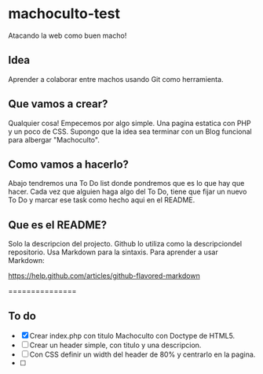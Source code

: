 machoculto-test
===============

Atacando la web como buen macho!

## Idea

Aprender a colaborar entre machos usando Git como herramienta.

## Que vamos a crear?

Qualquier cosa! Empecemos por algo simple. Una pagina estatica con PHP y un poco de CSS. Supongo que la idea sea terminar con un Blog funcional para albergar "Machoculto".

## Como vamos a hacerlo?

Abajo tendremos una To Do list donde pondremos que es lo que hay que hacer. Cada vez que alguien haga algo del To Do, tiene que fijar un nuevo To Do y marcar ese task como hecho aqui en el README.

## Que es el README?

Solo la descripcion del projecto. Github lo utiliza como la descripciondel repositorio. Usa Markdown para la sintaxis. Para aprender a usar Markdown:

https://help.github.com/articles/github-flavored-markdown


===============
## To do

- [x] Crear index.php con titulo Machoculto con Doctype de HTML5. 
- [ ] Crear un header simple, con titulo y una descripcion.
- [ ] Con CSS definir un width del header de 80% y centrarlo en la pagina.
- [ ]  
